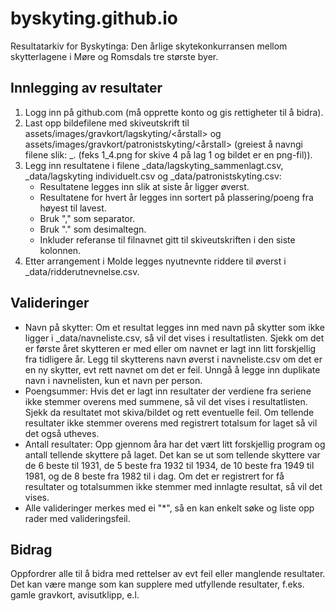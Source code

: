 # byskyting.github.io
Resultatarkiv for Byskytinga: Den årlige skytekonkurransen mellom skytterlagene i Møre og Romsdals tre største byer.

## Innlegging av resultater
1. Logg inn på github.com (må opprette konto og gis rettigheter til å bidra).
2. Last opp bildefilene med skiveutskrift til assets/images/gravkort/lagskyting/<årstall> og assets/images/gravkort/patronistskyting/<årstall> (greiest å navngi filene slik: <lag>_<skive>.<format> (feks 1_4.png for skive 4 på lag 1 og bildet er en png-fil)).
3. Legg inn resultatene i filene _data/lagskyting_sammenlagt.csv, _data/lagskyting individuelt.csv og _data/patronistskyting.csv:
   * Resultatene legges inn slik at siste år ligger øverst.
   * Resultatene for hvert år legges inn sortert på plassering/poeng fra høyest til lavest.
   * Bruk "," som separator.
   * Bruk "." som desimaltegn.
   * Inkluder referanse til filnavnet gitt til skiveutskriften i den siste kolonnen.
4. Etter arrangement i Molde legges nyutnevnte riddere til øverst i _data/ridderutnevnelse.csv.

## Valideringer
* Navn på skytter: Om et resultat legges inn med navn på skytter som ikke ligger i _data/navneliste.csv, så vil det vises i resultatlisten. Sjekk om det er første året skytteren er med eller om navnet er lagt inn litt forskjellig fra tidligere år. Legg til skytterens navn øverst i navneliste.csv om det er en ny skytter, evt rett navnet om det er feil. Unngå å legge inn duplikate navn i navnelisten, kun et navn per person.
* Poengsummer: Hvis det er lagt inn resultater der verdiene fra seriene ikke stemmer overens med summene, så vil det vises i resultatlisten. Sjekk da resultatet mot skiva/bildet og rett eventuelle feil. Om tellende resultater ikke stemmer overens med registrert totalsum for laget så vil det også utheves.
* Antall resultater: Opp gjennom åra har det vært litt forskjellig program og antall tellende skyttere på laget. Det kan se ut som tellende skyttere var de 6 beste til 1931, de 5 beste fra 1932 til 1934, de 10 beste fra 1949 til 1981, og de 8 beste fra 1982 til i dag. Om det er registrert for få resultater og totalsummen ikke stemmer med innlagte resultat, så vil det vises.
* Alle valideringer merkes med ei "*", så en kan enkelt søke og liste opp rader med valideringsfeil. 

## Bidrag
Oppfordrer alle til å bidra med rettelser av evt feil eller manglende resultater. Det kan være mange som kan supplere med utfyllende resultater, f.eks. gamle gravkort, avisutklipp, e.l. 

